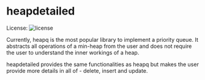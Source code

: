 # heapdetailed

License: ![license](https://img.shields.io/badge/license-MIT-blue)

Currently, heapq is the most popular library to implement a priority queue. It abstracts all operations of a min-heap from the user and does not require the user to understand the inner workings of a heap. 

heapdetailed provides the same functionalities as heapq but makes the user provide more details in all of - delete, insert and update.
